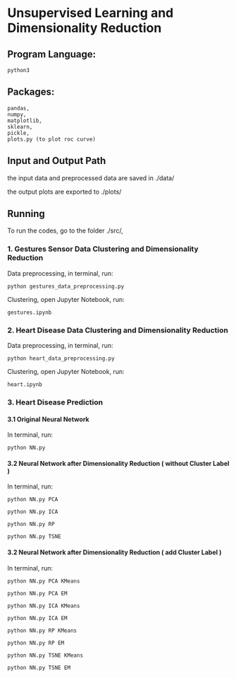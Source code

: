 # Unsupervised Learning and Dimensionality Reduction


##  Program Language:
	python3
	
## Packages:
	pandas,
	numpy,
	matplotlib,
	sklearn,
	pickle,
	plots.py (to plot roc curve)


## Input and Output Path
the input data and preprocessed data are saved in ./data/

the output plots are exported to ./plots/


## Running

To run the codes, go to the folder ./src/,


### 1. Gestures Sensor Data Clustering and Dimensionality Reduction

Data preprocessing, in terminal, run:

	python gestures_data_preprocessing.py

Clustering, open Jupyter Notebook, run:

	gestures.ipynb


### 2. Heart Disease Data Clustering and Dimensionality Reduction

Data preprocessing, in terminal, run:

	python heart_data_preprocessing.py

Clustering, open Jupyter Notebook, run:

	heart.ipynb


### 3. Heart Disease Prediction

#### 3.1 Original Neural Network

In terminal, run:

	python NN.py


#### 3.2 Neural Network after Dimensionality Reduction ( without Cluster Label )

In terminal, run:

	python NN.py PCA

	python NN.py ICA

	python NN.py RP

	python NN.py TSNE


#### 3.2 Neural Network after Dimensionality Reduction ( add Cluster Label )

In terminal, run:

	python NN.py PCA KMeans

	python NN.py PCA EM

	python NN.py ICA KMeans

	python NN.py ICA EM

	python NN.py RP KMeans

	python NN.py RP EM

	python NN.py TSNE KMeans

	python NN.py TSNE EM

